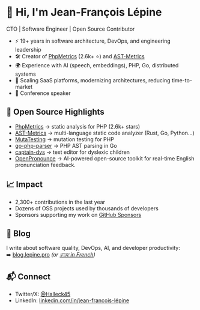 # 👋 Hi, I'm Jean-François Lépine

CTO | Software Engineer | Open Source Contributor  

- ⚡ 19+ years in software architecture, DevOps, and engineering leadership  
- 🛠 Creator of [PhpMetrics](https://github.com/phpmetrics/PhpMetrics) (2.6k+ ⭐) and [AST-Metrics](https://github.com/Halleck45/ast-metrics)  
- 🌍 Experience with AI (speech, embeddings), PHP, Go, distributed systems  
- 🚀 Scaling SaaS platforms, modernizing architectures, reducing time-to-market  
- 🎤 Conference speaker


## 🔑 Open Source Highlights

- [PhpMetrics](https://github.com/phpmetrics/PhpMetrics) → static analysis for PHP (2.6k+ stars)  
- [AST-Metrics](https://github.com/Halleck45/ast-metrics) → multi-language static code analyzer (Rust, Go, Python...) 
- [MutaTesting](https://github.com/Halleck45/MutaTesting) → mutation testing for PHP  
- [go-php-parser](https://github.com/Halleck45/go-php-parser) → PHP AST parsing in Go  
- [captain-dys](https://github.com/Halleck45/captain-dys) → text editor for dyslexic children
- [OpenPronounce](https://github.com/Halleck45/OpenPronounce) → AI-powered open-source toolkit for real-time English pronunciation feedback.


## 📈 Impact

- 2,300+ contributions in the last year  
- Dozens of OSS projects used by thousands of developers  
- Sponsors supporting my work on [GitHub Sponsors](https://github.com/sponsors/Halleck45)  


## 📝 Blog

I write about software quality, DevOps, AI, and developer productivity:  
➡️ [blog.lepine.pro](https://blog.lepine.pro/en/) *(or [🇫🇷 in French](https://blog.lepine.pro/))*



## 📬 Connect

- Twitter/X: [@Halleck45](https://x.com/Halleck45)  
- LinkedIn: [linkedin.com/in/jean-francois-lépine](https://www.linkedin.com/in/jean-fran%C3%A7ois-l%C3%A9pine-6a122726/)

